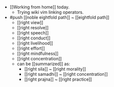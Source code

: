 - [[Working from home]] today.
  - Trying wiki vim linking operators.
- #push [[noble eightfold path]] ~ [[eightfold path]]
  - [[right view]]
  - [[right resolve]]
  - [[right speech]]
  - [[right conduct]]
  - [[right livelihood]]
  - [[right effort]]
  - [[right mindfulness]]
  - [[right concentration]]
  - can be [[summarized]] as:
    - [[right sila]] ~ [[right morality]]
    - [[right samadhi]] ~ [[right concentration]]
    - [[right prajna]] ~ [[right practice]]
